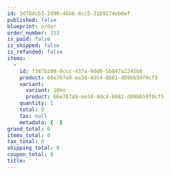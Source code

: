 ```yaml
---
id: 3df8dcb3-2d90-46b6-8cc5-31b9174eb0ef
published: false
blueprint: order
order_number: 213
is_paid: false
is_shipped: false
is_refunded: false
items:
  -
    id: f387b208-9ccc-437a-9dd8-5b847a2245b8
    product: 66e767a9-ee34-4dc4-8681-d09bb59f0cf5
    variant:
      variant: 10km
      product: 66e767a9-ee34-4dc4-8681-d09bb59f0cf5
    quantity: 1
    total: 0
    tax: null
    metadata: {  }
grand_total: 0
items_total: 0
tax_total: 0
shipping_total: 0
coupon_total: 0
title: ' '
---
```

